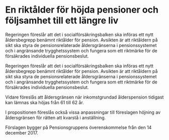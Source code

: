 # En riktålder för höjda pensioner och följsamhet till ett längre liv

Regeringen föreslår att det i socialförsäkringsbalken ska införas ett nytt åldersbegrepp benämnt riktålder för pension. Avsikten är att riktåldern på sikt ska styra de pensionsrelaterade åldersgränserna i pensionssystemet och i angränsande trygghetssystem och fungera som ett riktmärke för de försäkrades individuella pensionsbeslut.

Regeringen föreslår att det i socialförsäkringsbalken ska införas ett nytt åldersbegrepp benämnt riktålder för pension. Avsikten är att riktåldern på sikt ska styra de pensionsrelaterade åldersgränserna i pensionssystemet och i angränsande trygghetssystem och fungera som ett riktmärke för de försäkrades individuella pensionsbeslut.

Vidare föreslås att åldersgränsen när inkomstgrundad ålderspension tidigast kan lämnas ska höjas från 61 till 62 år.

I propositionen föreslås också vissa anpassningar till föreslagen höjning av åldersgränsen för rätten att kvarstå i anställning.

Förslagen bygger på Pensionsgruppens överenskommelse från den 14 december 2017.
